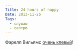 ```yaml
---
Title: 24 hours of happy
Date: 2013-11-26
Tags: 
  - слушаю
  - саптрю
---
```


<div class="text">Фарелл Вильямс <a href="http://24hoursofhappy.com/">очень клевый</a>!</div>